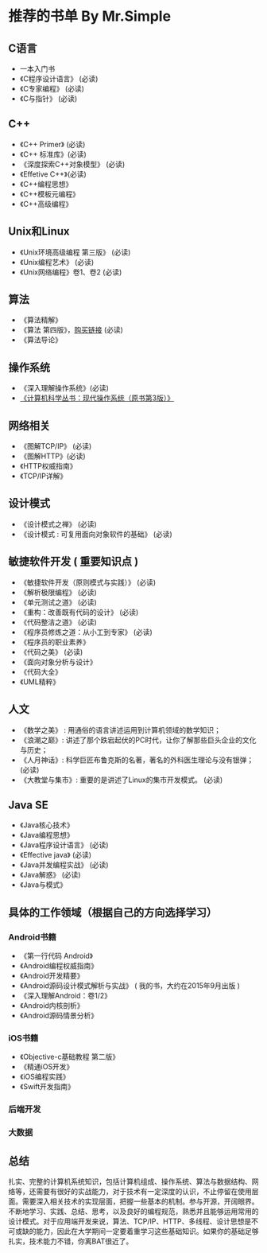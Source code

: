 # 推荐的书单 By Mr.Simple

## C语言

* 一本入门书
* 《C程序设计语言》 (必读)
* 《C专家编程》 (必读)
* 《C与指针》 (必读)

## C++ 

* 《C++ Primer》 (必读)
* 《C++ 标准库》(必读)
* 《深度探索C++对象模型》 (必读)
* 《Effetive C++》(必读)
* 《C++编程思想》
* 《C++模板元编程》
* 《C++高级编程》

## Unix和Linux 

* 《Unix环境高级编程 第三版》 (必读)
* 《Unix编程艺术》 (必读)
* 《Unix网络编程》卷1、卷2 (必读)

## 算法

* 《算法精解》
* 《算法 第四版》，[购买链接](http://item.jd.com/1060115341.html)  (必读)
* 《算法导论》

## 操作系统

* 《深入理解操作系统》(必读)
* [《计算机科学丛书：现代操作系统（原书第3版）》](http://item.jd.com/10058893.html)


## 网络相关

* 《图解TCP/IP》 (必读)
* 《图解HTTP》(必读)
* 《HTTP权威指南》
* 《TCP/IP详解》


## 设计模式

* 《设计模式之禅》 (必读)
* 《设计模式 : 可复用面向对象软件的基础》 (必读)

## 敏捷软件开发 ( 重要知识点 )

* 《敏捷软件开发（原则模式与实践）》 (必读)
* 《解析极限编程》 (必读)
* 《单元测试之道》 (必读)
* 《重构：改善既有代码的设计》 (必读)
* 《代码整洁之道》 (必读)
* 《程序员修炼之道：从小工到专家》 (必读)
* 《程序员的职业素养》
* 《代码之美》 (必读)
* 《面向对象分析与设计》
* 《代码大全》
* 《UML精粹》

## 人文

* 《数学之美》 : 用通俗的语言讲述运用到计算机领域的数学知识；
* 《浪潮之巅》: 讲述了那个跌宕起伏的PC时代，让你了解那些巨头企业的文化与历史；
* 《人月神话》: 科学巨匠布鲁克斯的名著，著名的外科医生理论与没有银弹； (必读)
* 《大教堂与集市》: 重要的是讲述了Linux的集市开发模式。 (必读)


## Java SE

* 《Java核心技术》
* 《Java编程思想》
* 《Java程序设计语言》 (必读)
* 《Effective java》 (必读)
* 《Java并发编程实战》 (必读)
* 《Java解惑》 (必读)
* 《Java与模式》

## 具体的工作领域（根据自己的方向选择学习）
### Android书籍

* 《第一行代码 Android》
* 《Android编程权威指南》
* 《Android开发精要》
* 《Android源码设计模式解析与实战》 ( 我的书，大约在2015年9月出版 )
* 《深入理解Android：卷1/2》
* 《Android内核剖析》
* 《Android源码情景分析》

### iOS书籍

* 《Objective-c基础教程 第二版》
* 《精通iOS开发》
* 《iOS编程实践》
* 《Swift开发指南》


### 后端开发



### 大数据



## 总结 

扎实、完整的计算机系统知识，包括计算机组成、操作系统、算法与数据结构、网络等，还需要有很好的实战能力，对于技术有一定深度的认识，不止停留在使用层面。需要深入相关技术的实现层面，把握一些基本的机制。参与开源，开阔眼界。不断地学习、实践、总结、思考，以及良好的编程规范，熟悉并且能够运用常用的设计模式。对于应用端开发来说，算法、TCP/IP、HTTP、多线程、设计思想是不可或缺的能力，因此在大学期间一定要着重学习这些基础知识。如果你的基础足够扎实，技术能力不错，你离BAT很近了。
